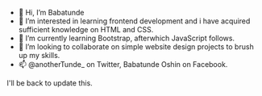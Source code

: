 - 👋 Hi, I’m Babatunde
- 👀 I’m interested in learning frontend development and i have acquired sufficient knowledge on HTML and CSS.
- 🌱 I’m currently learning Bootstrap, afterwhich JavaScript follows.
- 💞️ I’m looking to collaborate on simple website design projects to brush up my skills.
- 📫 @anotherTunde_ on Twitter, Babatunde Oshin on Facebook.

I'll be back to update this.

<!---
regal-shabazz/regal-shabazz is a ✨ special ✨ repository because its `README.md` (this file) appears on your GitHub profile.
You can click the Preview link to take a look at your changes.
--->
